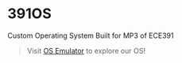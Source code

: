# 391OS
Custom Operating System Built for MP3 of ECE391
> Visit <a href ="os-prokop.info" target = "_blank">OS Emulator</a> to explore our OS!
